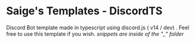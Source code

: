 # Saige's Templates - DiscordTS

Discord Bot template made in typescript using discord.js ( v14 / dev) . Feel free to use this template if you wish.
*snippets are inside of the "_" folder*


